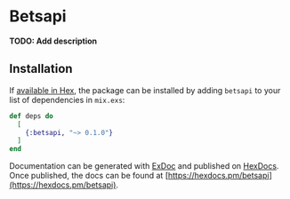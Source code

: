 # Betsapi

**TODO: Add description**

## Installation

If [available in Hex](https://hex.pm/docs/publish), the package can be installed
by adding `betsapi` to your list of dependencies in `mix.exs`:

```elixir
def deps do
  [
    {:betsapi, "~> 0.1.0"}
  ]
end
```

Documentation can be generated with [ExDoc](https://github.com/elixir-lang/ex_doc)
and published on [HexDocs](https://hexdocs.pm). Once published, the docs can
be found at [https://hexdocs.pm/betsapi](https://hexdocs.pm/betsapi).

